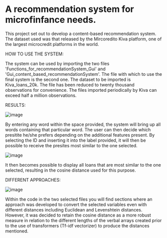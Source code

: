 # A recommendation system for microfinfance needs.


This project set out to develop a content-based recommendation system. 
The dataset used was that released by the Mircoredito Kiva platform, one of the largest microcredit platforms in the world. 

 HOW TO USE THE SYSTEM:
 
The system can be used by importing the two files 'Functions_for_recommendationSystem_Gui' and 'Gui_content_based_recommendationSystem'. 
The file with which to use the final system is the second one. The dataset to be imported is Kiva_loans_20k. The file has been reduced to twenty thousand observations for convenience. The files imported periodically by Kiva can exceed half a million observations.


RESULTS:

![image](https://user-images.githubusercontent.com/95644969/210348873-5315998e-0eb4-4b9d-a03b-562f094e061d.png)

By entering any word within the space provided, the system will bring up all words containing that particular word. The user can then decide which presitite he/she prefers depending on the additional features present. 
By selecting the ID and inserting it into the label provided, it will then be possible to receive the presites most similar to the one selected.

![image](https://user-images.githubusercontent.com/95644969/210350611-16a9bf38-7cce-4126-9caa-23e2ffa85be9.png)

It then becomes possible to display all loans that are most similar to the one selected, resulting in the cosine distance used for this purpose.

DIFFERENT APPROACHES:

![image](https://user-images.githubusercontent.com/95644969/210350694-ba6e7c0d-edcf-434c-9ff6-5b0ce3776474.png)

Within the code in the two selected files you will find sections where an approach was developed to convert the selected variables even with different distances including Euclidean and Levenshtein distances.
However, it was decided to retain the cosine distance as a more robust measure in relation to the different lengths of the verbal arrays created prior to the use of transformers (Tf-idf vectorizer) to produce the distances mentioned.
